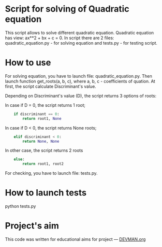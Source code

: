 # Script for solving of Quadratic equation
This script allows to solve different quadratic equation. Quadratic equation has view: ax**2 + bx + c = 0. In script there are 2 files: quadratic_equation.py - for solving equation and tests.py - for testing script.

# How to use
For solving equation, you have to launch file: quadratic_equation.py. Then launch function get_roots(a, b, c), where a, b, c - coefficients of quation. At first, the script calculate Discriminant's value. 

Depending on Discriminant's value (D), the script returns 3 options of roots:

In case if D = 0, the script returns 1 root;

```python
    if discriminant == 0:
        return root1, None
```
     
In case if D < 0, the script returns None roots;

```python
    elif discriminant < 0:
        return None, None
```
        
In other case, the script returns 2 roots

```python
    else:
        return root1, root2
```

For checking, you have to launch file: tests.py.


# How to launch tests

python tests.py


# Project's aim

This code was written for educational aims for project ― [DEVMAN.org](https://devman.org)
